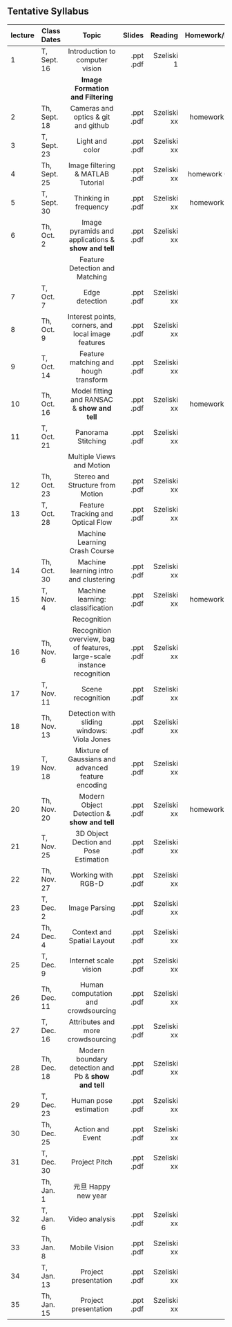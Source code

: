 
## **Tentative** Syllabus

|lecture| Class Dates   | Topic                 | Slides  | Reading | Homework/Exam |
|-------| ------------- |:---------------------:| -------:| -------:| ------------: |
|1| T, Sept. 16    | Introduction to computer vision | .ppt .pdf | Szeliski 1 | |
| ||**Image Formation and Filtering**||||
|2| Th, Sept. 18 |Cameras and optics & git and github | .ppt .pdf | Szeliski xx|homework 0 out |
|3| T, Sept. 23 | Light and color | .ppt .pdf | Szeliski xx| |
|4| Th, Sept. 25 | Image filtering & MATLAB Tutorial | .ppt .pdf | Szeliski xx|homework 0 due  |
|5| T, Sept. 30 |Thinking in frequency | .ppt .pdf | Szeliski xx| homework 1 out |
|6| Th, Oct. 2 |Image pyramids and applications & **show and tell** | .ppt .pdf | Szeliski xx| |
||  |Feature Detection and Matching |  | | |
|7| T, Oct. 7 |Edge detection | .ppt .pdf | Szeliski xx| |
|8| Th, Oct. 9 | Interest points, corners, and local image features| .ppt .pdf | Szeliski xx| |
|9| T, Oct. 14 | Feature matching and hough transform| .ppt .pdf | Szeliski xx| |
|10| Th, Oct. 16 |Model fitting and RANSAC & **show and tell** | .ppt .pdf | Szeliski xx| homework 2 out |
|11| T, Oct. 21 |Panorama Stitching | .ppt .pdf | Szeliski xx||
||  |Multiple Views and Motion |  | | |
|12| Th, Oct. 23 | Stereo and Structure from Motion| .ppt .pdf | Szeliski xx| |
|13| T, Oct. 28 | Feature Tracking and Optical Flow | .ppt .pdf | Szeliski xx| |
||  |Machine Learning Crash Course |  | | |
|14| Th, Oct. 30 |Machine learning intro and clustering | .ppt .pdf | Szeliski xx| |
|15| T, Nov. 4 | Machine learning: classification| .ppt .pdf | Szeliski xx|homework 3 out |
||  | Recognition |  | | |
|16| Th, Nov. 6 |Recognition overview, bag of features, large-scale instance recognition | .ppt .pdf | Szeliski xx| |
|17| T, Nov. 11 |Scene recognition | .ppt .pdf | Szeliski xx| |
|18| Th, Nov. 13 |Detection with sliding windows: Viola Jones | .ppt .pdf | Szeliski xx| |
|19| T, Nov. 18 | Mixture of Gaussians and advanced feature encoding| .ppt .pdf | Szeliski xx| |
|20| Th, Nov. 20 |Modern Object Detection & **show and tell** | .ppt .pdf | Szeliski xx| homework 4 out|
|21| T, Nov. 25 | 3D Object Dection and Pose Estimation| .ppt .pdf | Szeliski xx| |
|22| Th, Nov. 27 | Working with RGB-D | .ppt .pdf | Szeliski xx| |
|23| T, Dec. 2 | Image Parsing| .ppt .pdf | Szeliski xx| |
|24| Th, Dec. 4 |Context and Spatial Layout | .ppt .pdf | Szeliski xx| |
|25| T, Dec. 9 |Internet scale vision | .ppt .pdf | Szeliski xx| |
|26| Th, Dec. 11 |Human computation and crowdsourcing | .ppt .pdf | Szeliski xx| |
|27| T, Dec. 16 |Attributes and more crowdsourcing | .ppt .pdf | Szeliski xx| |
|28| Th, Dec. 18 |Modern boundary detection and Pb & **show and tell** | .ppt .pdf | Szeliski xx| |
|29| T, Dec. 23 | Human pose estimation| .ppt .pdf | Szeliski xx| |
|30| Th, Dec. 25 |Action and Event | .ppt .pdf | Szeliski xx| |
|31| T, Dec. 30 | Project Pitch| .ppt .pdf | Szeliski xx| |
|| Th, Jan. 1 | 元旦 Happy new year||| |
|32| T, Jan. 6 | Video analysis| .ppt .pdf | Szeliski xx| |
|33| Th, Jan. 8 | Mobile Vision|.ppt .pdf | Szeliski xx| |
|34| T, Jan. 13 | Project presentation | .ppt .pdf | Szeliski xx| |
|35| Th, Jan. 15 |Project presentation | .ppt .pdf | Szeliski xx| |
